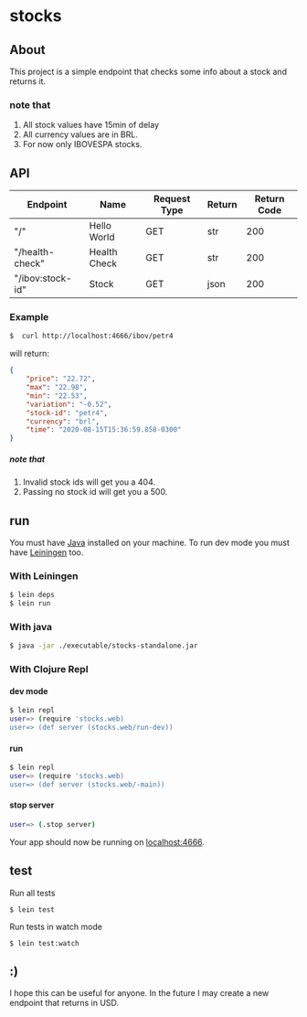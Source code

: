 
# stocks

## About
This project is a simple endpoint that checks some info about a stock and returns it.

### note that
1. All stock values have 15min of delay
2. All currency values are in BRL.
3. For now only IBOVESPA stocks.

## API

| Endpoint          | Name         | Request Type | Return | Return Code |
|-------------------|--------------|--------------|--------|-------------|
| "/"               | Hello World  | GET          | str    | 200         |
| "/health-check"   | Health Check | GET          | str    | 200         |
| "/ibov:stock-id"  | Stock        | GET          | json   | 200         |

### Example

```sh
$  curl http://localhost:4666/ibov/petr4
```

will return:
```json
{
    "price": "22.72",
    "max": "22.98",
    "min": "22.53",
    "variation": "-0.52",
    "stock-id": "petr4",
    "currency": "brl",
    "time": "2020-08-15T15:36:59.858-0300"
}
```

##### note that
1. Invalid stock ids will get you a 404.
2. Passing no stock id will get you a 500.


## run

You must have [Java](http://www.oracle.com/technetwork/java/javase/downloads/index.html ) installed on your machine. To run dev mode you must have [Leiningen](https://leiningen.org/#install ) too.

### With Leiningen
```sh
$ lein deps
$ lein run
```

### With java
```sh
$ java -jar ./executable/stocks-standalone.jar
```


### With Clojure Repl
#### dev mode
```sh
$ lein repl
user=> (require 'stocks.web)
user=> (def server (stocks.web/run-dev))
```

#### run 
```sh
$ lein repl
user=> (require 'stocks.web)
user=> (def server (stocks.web/-main))
```

#### stop server
```sh
user=> (.stop server)
```

Your app should now be running on [localhost:4666](http://localhost:4666/).

## test

Run all tests
```shell
$ lein test
```

Run tests in watch mode
```shell
$ lein test:watch
```

## :)
I hope this can be useful for anyone. 
In the future I may create a new endpoint that returns in USD.

